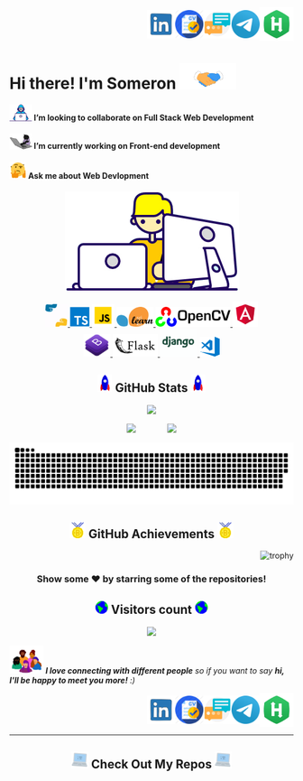 <!--
    Title: Welcome Page of Somerongit
    Author: Someron Bakuli 
-->
<p align="right">
<a href="https://linkedin.com/in/someronbakuli/" target="blank"><img align="center" src="https://raw.githubusercontent.com/somerongit/somerongit/main/img/LINKEDIN.gif" alt="LinkesIn Profile" height="50" width="50" /></a><a href="https://www.dropbox.com/s/8ddzuj6tqkc8ops/SomeronBakuli.pdf?dl=0" target="blank"><img align="center" src="https://raw.githubusercontent.com/somerongit/somerongit/main/img/cv.png" alt="Resume" height="50" width="50" /></a><a href="https://somerongit.github.io/someronbakuli/#contact" target="blank"><img align="center" src="https://raw.githubusercontent.com/somerongit/somerongit/main/img/maill.gif" alt="Direct Mail" height="50" width="50" /></a><a href="https://t.me/SBakuli" target="blank"><img align="center" src="https://raw.githubusercontent.com/somerongit/somerongit/main/img/telegram.gif" alt="Telegram" height="50" width="50" /></a><a href="https://www.hackerrank.com/2020_CSE_3C_25" target="blank"><img align="center" src="https://raw.githubusercontent.com/somerongit/somerongit/main/img/hackerrank.jpg" alt="Hackerrank" height="60" width="60" /></a>
</p>

<p align="left">
<h1>Hi there! I'm Someron <img src="https://raw.githubusercontent.com/somerongit/somerongit/main/img/Handshake.gif" width="100">
</h1>
</p>

#### <img src="https://raw.githubusercontent.com/somerongit/somerongit/main/img/Developer.gif" width="40px">  I’m looking to collaborate on Full Stack Web Development
#### <img src="https://raw.githubusercontent.com/somerongit/somerongit/main/img/cat.gif" width="40px"> I’m currently working on Front-end development
#### <img alt="GIF" src="https://raw.githubusercontent.com/somerongit/somerongit/main/img/QuestionFace.gif" width="30vw" /> Ask me about Web Devlopment

<div align="center">
  

<div align="center">
  
  <p align="center">
  <img src="https://raw.githubusercontent.com/somerongit/somerongit/main/img/Designer.gif">
</p>


[ <img height="40" title="Python3"       alt="Python3"    src="https://raw.githubusercontent.com/somerongit/somerongit/main/img/py.gif"              /> ](https://www.python.org/)[ <img height="35" title="Type Scrpit" alt="Type Scrpit"  src="https://raw.githubusercontent.com/somerongit/somerongit/main/img/ts.png"                /> ](https://www.typescriptlang.org/)
[ <img height="40" title="JavaScript"    alt="JavaScript" src="https://raw.githubusercontent.com/somerongit/somerongit/main/img/js.svg"          /> ](https://www.javascript.com/)
[ <img height="35" title="Scikit-Learn" alt="Scikit-Learn" src="https://raw.githubusercontent.com/somerongit/somerongit/main/img/scikit.svg"    /> ](https://scikit-learn.org/stable/)
[ <img height="35" title="OpenCV"       alt="OpenCV"       src="https://raw.githubusercontent.com/somerongit/somerongit/main/img/opencv.svg"    /> ](https://opencv.org/)
[ <img height="45" title="AngularJS" alt="AngularJS" src="https://raw.githubusercontent.com/somerongit/somerongit/main/img/angular.gif"            /> ](https://angularjs.org/)  
[ <img height="40" title="Bootstrap" alt="Bootstrap" src="https://raw.githubusercontent.com/somerongit/somerongit/main/img/bs.png"            /> ](https://getbootstrap.com/)
[ <img height="40" title="Flask"     alt="Flask"     src="https://raw.githubusercontent.com/somerongit/somerongit/main/img/flask.svg"    /> ](https://palletsprojects.com/p/flask/)
[ <img height="50" title="Django"    alt="Django"    src="https://raw.githubusercontent.com/somerongit/somerongit/main/img/django.gif"/> ](https://www.djangoproject.com/)
[<img  alt="vs code" width="35px" src="https://raw.githubusercontent.com/somerongit/somerongit/main/img/vs.png" />](https://code.visualstudio.com/)
    
## <img src="https://raw.githubusercontent.com/somerongit/somerongit/main/img/Rocket.gif" width="25"> GitHub Stats <img src="https://raw.githubusercontent.com/somerongit/somerongit/main/img/Rocket.gif" width="25">

<p align="center">
  <img src="https://github-readme-streak-stats.herokuapp.com/?user=somerongit">
</p>
</div>
    

    
<p >
<img src="https://github-readme-stats.vercel.app/api/top-langs/?username=somerongit&layout=compact" width="37%">&nbsp; &nbsp; &nbsp; &nbsp; &nbsp; &nbsp; &nbsp; 
<img src="https://github-readme-stats.vercel.app/api?username=somerongit&show_icons=true" width="44%">
</p>
</div>

<div align="center">
<img  alt="Snake Game"  src="https://raw.githubusercontent.com/somerongit/somerongit/main/img/github-contribution-somerongit-grid-snake.svg" />
</div>




  <div align="center">
  
## <img src="https://raw.githubusercontent.com/somerongit/somerongit/main/img/Medal.gif" width="28"> GitHub Achievements <img src="https://raw.githubusercontent.com/somerongit/somerongit/main/img/Medal.gif" width="28">
</div>

<div align="right">
<!--  
  ![Activity Graph](https://activity-graph.herokuapp.com/graph?username=somerongit&theme=github) -->
  
![trophy](https://github-profile-trophy.vercel.app/?username=somerongit&rank=B,C,AA)
  
</div>

  
  <div align="center">
  
### Show some ❤️ by starring some of the repositories!
  </div>
  
<div align="center"> 
 <h2> <img src="https://raw.githubusercontent.com/somerongit/somerongit/main/img/Earth.gif" width="23" /> Visitors count <img src="https://raw.githubusercontent.com/somerongit/somerongit/main/img/Earth.gif" width="23" /></h2>
  <img src="https://profile-counter.glitch.me/somerongit/count.svg" />
</div>




<img src="https://raw.githubusercontent.com/somerongit/somerongit/main/img/people.gif" width="60"> <em><b>I love connecting with different people</b> so if you want to say <b>hi, I'll be happy to meet you more!</b> :)</em>

<p align="right">
<a href="https://linkedin.com/in/someronbakuli/" target="blank"><img align="center" src="https://raw.githubusercontent.com/somerongit/somerongit/main/img/LINKEDIN.gif" alt="LinkesIn Profile" height="50" width="50" /></a><a href="https://www.dropbox.com/s/8ddzuj6tqkc8ops/SomeronBakuli.pdf?dl=0" target="blank"><img align="center" src="https://raw.githubusercontent.com/somerongit/somerongit/main/img/cv.png" alt="Resume" height="50" width="50" /></a><a href="https://somerongit.github.io/someronbakuli/#contact" target="blank"><img align="center" src="https://raw.githubusercontent.com/somerongit/somerongit/main/img/maill.gif" alt="Direct Mail" height="50" width="50" /></a><a href="https://t.me/SBakuli" target="blank"><img align="center" src="https://raw.githubusercontent.com/somerongit/somerongit/main/img/telegram.gif" alt="Telegram" height="50" width="50" /></a><a href="https://www.hackerrank.com/2020_CSE_3C_25" target="blank"><img align="center" src="https://raw.githubusercontent.com/somerongit/somerongit/main/img/hackerrank.jpg" alt="Hackerrank" height="60" width="60" /></a>
</p>

  
  <hr>

<h2  align="center"><img src = "https://raw.githubusercontent.com/somerongit/somerongit/main/img/laptop.gif" width = 30px> Check Out My Repos <img src = "https://raw.githubusercontent.com/somerongit/somerongit/main/img/laptop.gif" width = 30px> </h2>

  
<!--
    Title: Welcome Page of Somerongit
    Author: Someron Bakuli 
-->
